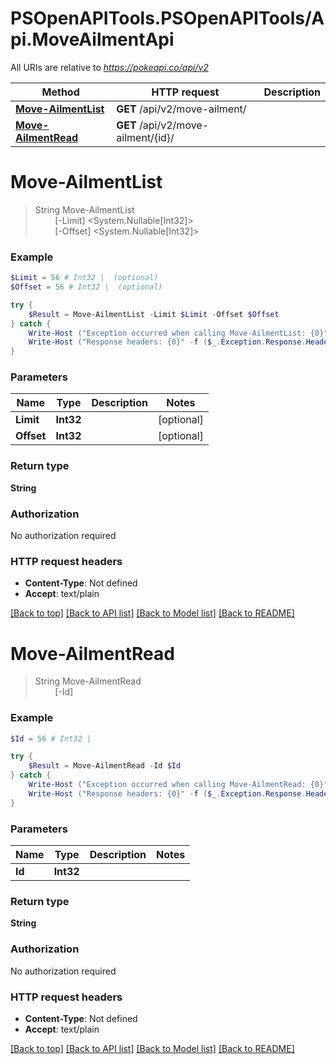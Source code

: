 # PSOpenAPITools.PSOpenAPITools/Api.MoveAilmentApi

All URIs are relative to *https://pokeapi.co/api/v2*

Method | HTTP request | Description
------------- | ------------- | -------------
[**Move-AilmentList**](MoveAilmentApi.md#Move-AilmentList) | **GET** /api/v2/move-ailment/ | 
[**Move-AilmentRead**](MoveAilmentApi.md#Move-AilmentRead) | **GET** /api/v2/move-ailment/{id}/ | 


<a name="Move-AilmentList"></a>
# **Move-AilmentList**
> String Move-AilmentList<br>
> &nbsp;&nbsp;&nbsp;&nbsp;&nbsp;&nbsp;&nbsp;&nbsp;[-Limit] <System.Nullable[Int32]><br>
> &nbsp;&nbsp;&nbsp;&nbsp;&nbsp;&nbsp;&nbsp;&nbsp;[-Offset] <System.Nullable[Int32]><br>



### Example
```powershell
$Limit = 56 # Int32 |  (optional)
$Offset = 56 # Int32 |  (optional)

try {
    $Result = Move-AilmentList -Limit $Limit -Offset $Offset
} catch {
    Write-Host ("Exception occurred when calling Move-AilmentList: {0}" -f ($_.ErrorDetails | ConvertFrom-Json))
    Write-Host ("Response headers: {0}" -f ($_.Exception.Response.Headers | ConvertTo-Json))
}
```

### Parameters

Name | Type | Description  | Notes
------------- | ------------- | ------------- | -------------
 **Limit** | **Int32**|  | [optional] 
 **Offset** | **Int32**|  | [optional] 

### Return type

**String**

### Authorization

No authorization required

### HTTP request headers

 - **Content-Type**: Not defined
 - **Accept**: text/plain

[[Back to top]](#) [[Back to API list]](../README.md#documentation-for-api-endpoints) [[Back to Model list]](../README.md#documentation-for-models) [[Back to README]](../README.md)

<a name="Move-AilmentRead"></a>
# **Move-AilmentRead**
> String Move-AilmentRead<br>
> &nbsp;&nbsp;&nbsp;&nbsp;&nbsp;&nbsp;&nbsp;&nbsp;[-Id] <Int32><br>



### Example
```powershell
$Id = 56 # Int32 | 

try {
    $Result = Move-AilmentRead -Id $Id
} catch {
    Write-Host ("Exception occurred when calling Move-AilmentRead: {0}" -f ($_.ErrorDetails | ConvertFrom-Json))
    Write-Host ("Response headers: {0}" -f ($_.Exception.Response.Headers | ConvertTo-Json))
}
```

### Parameters

Name | Type | Description  | Notes
------------- | ------------- | ------------- | -------------
 **Id** | **Int32**|  | 

### Return type

**String**

### Authorization

No authorization required

### HTTP request headers

 - **Content-Type**: Not defined
 - **Accept**: text/plain

[[Back to top]](#) [[Back to API list]](../README.md#documentation-for-api-endpoints) [[Back to Model list]](../README.md#documentation-for-models) [[Back to README]](../README.md)

